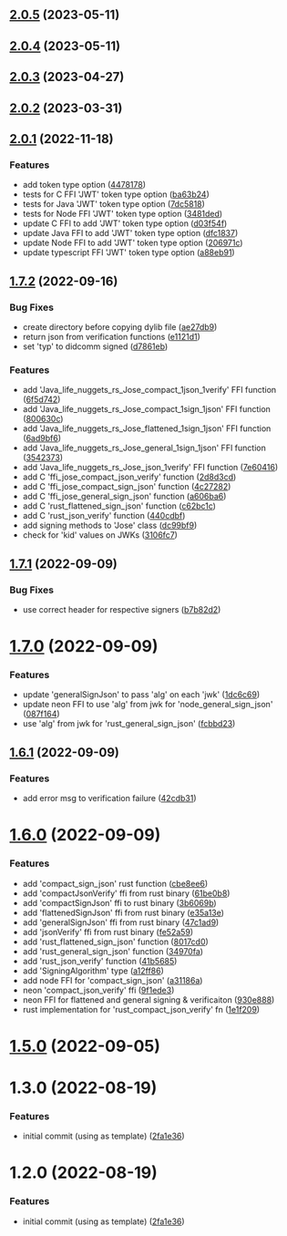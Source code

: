 ## [2.0.5](https://github.com/NuggetsLtd/ffi-jose/compare/2.0.4...2.0.5) (2023-05-11)



## [2.0.4](https://github.com/NuggetsLtd/ffi-jose/compare/v2.0.3...v2.0.4) (2023-05-11)



## [2.0.3](https://github.com/NuggetsLtd/ffi-jose/compare/2.0.2...2.0.3) (2023-04-27)



## [2.0.2](https://github.com/NuggetsLtd/ffi-jose/compare/v2.0.1...v2.0.2) (2023-03-31)



## [2.0.1](https://github.com/NuggetsLtd/ffi-jose/compare/v1.7.2...v2.0.1) (2022-11-18)


### Features

* add  token type option ([4478178](https://github.com/NuggetsLtd/ffi-jose/commit/44781780a2f6c2d3fb333fd8f6aa580f2d546ea8))
* tests for C FFI 'JWT' token type option ([ba63b24](https://github.com/NuggetsLtd/ffi-jose/commit/ba63b240720c6a6742266d20f92c7c1b11b918a6))
* tests for Java 'JWT' token type option ([7dc5818](https://github.com/NuggetsLtd/ffi-jose/commit/7dc5818fa1ee21279d3013366560f9d8fd44428d))
* tests for Node FFI 'JWT' token type option ([3481ded](https://github.com/NuggetsLtd/ffi-jose/commit/3481deda18568f66a9383e70ea04b0d05ab02dab))
* update C FFI to add 'JWT' token type option ([d03f54f](https://github.com/NuggetsLtd/ffi-jose/commit/d03f54f654f5259768f6d65022a64d283e0c6632))
* update Java FFI to add 'JWT' token type option ([dfc1837](https://github.com/NuggetsLtd/ffi-jose/commit/dfc18376e9a3bde8e8351419a6a30f37d7340e68))
* update Node FFI to add 'JWT' token type option ([206971c](https://github.com/NuggetsLtd/ffi-jose/commit/206971c9ed03f5e22a1c32c4a862249024a0796c))
* update typescript FFI 'JWT' token type option ([a88eb91](https://github.com/NuggetsLtd/ffi-jose/commit/a88eb91c21b666b7375a7ebad6ffa66d11c13832))



## [1.7.2](https://github.com/NuggetsLtd/ffi-jose/compare/v1.7.1...v1.7.2) (2022-09-16)


### Bug Fixes

* create directory before copying dylib file ([ae27db9](https://github.com/NuggetsLtd/ffi-jose/commit/ae27db9f417c4bc1c7f7170826b9ed491726f30a))
* return json from verification functions ([e1121d1](https://github.com/NuggetsLtd/ffi-jose/commit/e1121d14170b86e8e6c2ca5df44143e0d6fb4c0a))
* set 'typ' to didcomm signed ([d7861eb](https://github.com/NuggetsLtd/ffi-jose/commit/d7861eb6adeae4c5a2391f803130f5e14c70084c))


### Features

* add 'Java_life_nuggets_rs_Jose_compact_1json_1verify' FFI function ([6f5d742](https://github.com/NuggetsLtd/ffi-jose/commit/6f5d742856b83e72dd2202e83a03b9dfc1c7a0fa))
* add 'Java_life_nuggets_rs_Jose_compact_1sign_1json' FFI function ([800630c](https://github.com/NuggetsLtd/ffi-jose/commit/800630c814669cfa87bcf2fdf9feb49f37fb112e))
* add 'Java_life_nuggets_rs_Jose_flattened_1sign_1json' FFI function ([6ad9bf6](https://github.com/NuggetsLtd/ffi-jose/commit/6ad9bf68ad7fbd934d8130de2371d62cc12fc52b))
* add 'Java_life_nuggets_rs_Jose_general_1sign_1json' FFI function ([3542373](https://github.com/NuggetsLtd/ffi-jose/commit/35423739191b28aeaee39265101991f58e39be3b))
* add 'Java_life_nuggets_rs_Jose_json_1verify' FFI function ([7e60416](https://github.com/NuggetsLtd/ffi-jose/commit/7e6041645dc30de1d47059f91f97baa26a377d93))
* add C 'ffi_jose_compact_json_verify' function ([2d8d3cd](https://github.com/NuggetsLtd/ffi-jose/commit/2d8d3cd27a85ec2e52268a0103c77cbb5cdd2853))
* add C 'ffi_jose_compact_sign_json' function ([4c27282](https://github.com/NuggetsLtd/ffi-jose/commit/4c27282054c2f0ab4611d49c69b3a7e9082d80a6))
* add C 'ffi_jose_general_sign_json' function ([a606ba6](https://github.com/NuggetsLtd/ffi-jose/commit/a606ba63b2484f996f2977207d2698e81823209c))
* add C 'rust_flattened_sign_json' function ([c62bc1c](https://github.com/NuggetsLtd/ffi-jose/commit/c62bc1c873e0d1ff3248f826db1cb03fa5a6bedd))
* add C 'rust_json_verify' function ([440cdbf](https://github.com/NuggetsLtd/ffi-jose/commit/440cdbf05fc1b14f23e2ee897b1b1ee379d45d2f))
* add signing methods to 'Jose' class ([dc99bf9](https://github.com/NuggetsLtd/ffi-jose/commit/dc99bf9843e0932ba933c8d6c13e2984f0fa8564))
* check for 'kid' values on JWKs ([3106fc7](https://github.com/NuggetsLtd/ffi-jose/commit/3106fc7e92b1133cc973951493955144ed3bac7a))



## [1.7.1](https://github.com/NuggetsLtd/ffi-jose/compare/v1.7.0...v1.7.1) (2022-09-09)


### Bug Fixes

* use correct header for respective signers ([b7b82d2](https://github.com/NuggetsLtd/ffi-jose/commit/b7b82d2b014f402b9b72c5c13a452301033f3d9d))



# [1.7.0](https://github.com/NuggetsLtd/ffi-jose/compare/v1.6.1...v1.7.0) (2022-09-09)


### Features

* update 'generalSignJson' to pass 'alg' on each 'jwk' ([1dc6c69](https://github.com/NuggetsLtd/ffi-jose/commit/1dc6c697e40c75e6fc1de1c761cae75a2678cb21))
* update neon FFI to use 'alg' from jwk for 'node_general_sign_json' ([087f164](https://github.com/NuggetsLtd/ffi-jose/commit/087f164fec0dbfd989c1d5a760724064d258c0cf))
* use 'alg' from jwk for 'rust_general_sign_json' ([fcbbd23](https://github.com/NuggetsLtd/ffi-jose/commit/fcbbd23298d711e52ac3dd7d22288c4aaed4598d))



## [1.6.1](https://github.com/NuggetsLtd/ffi-jose/compare/v1.6.0...v1.6.1) (2022-09-09)


### Features

* add error msg to verification failure ([42cdb31](https://github.com/NuggetsLtd/ffi-jose/commit/42cdb31a6fcc684a7e6683e373375a0bb451856b))



# [1.6.0](https://github.com/NuggetsLtd/ffi-jose/compare/1.5.0...1.6.0) (2022-09-09)


### Features

* add 'compact_sign_json' rust function ([cbe8ee6](https://github.com/NuggetsLtd/ffi-jose/commit/cbe8ee68c4fb04be9e26edbe8a96c99b6dc5e586))
* add 'compactJsonVerify' ffi from rust binary ([61be0b8](https://github.com/NuggetsLtd/ffi-jose/commit/61be0b8cb477806935c3f55baba25b3f8897ff98))
* add 'compactSignJson' ffi to rust binary ([3b6069b](https://github.com/NuggetsLtd/ffi-jose/commit/3b6069bd460512ddc282145647d9b1f6b521c874))
* add 'flattenedSignJson' ffi from rust binary ([e35a13e](https://github.com/NuggetsLtd/ffi-jose/commit/e35a13efa976422638a164e2e0124bd206f2e146))
* add 'generalSignJson' ffi from rust binary ([47c1ad9](https://github.com/NuggetsLtd/ffi-jose/commit/47c1ad99676bea74c9db7a90f1cdb435ed39bf96))
* add 'jsonVerify' ffi from rust binary ([fe52a59](https://github.com/NuggetsLtd/ffi-jose/commit/fe52a59169a3e55e69d6146d8563a41fdb7e40fe))
* add 'rust_flattened_sign_json' function ([8017cd0](https://github.com/NuggetsLtd/ffi-jose/commit/8017cd00c1b33d34ff75cd1990162320c3c3b12b))
* add 'rust_general_sign_json' function ([34970fa](https://github.com/NuggetsLtd/ffi-jose/commit/34970fa3e07753885cc9ccd696e306311dc47ae2))
* add 'rust_json_verify' function ([41b5685](https://github.com/NuggetsLtd/ffi-jose/commit/41b56853c34b9bc84ba33bca7edac6ca7866e4a9))
* add 'SigningAlgorithm' type ([a12ff86](https://github.com/NuggetsLtd/ffi-jose/commit/a12ff86210db48dc79d7a9558a223495e7f79675))
* add node FFI for 'compact_sign_json' ([a31186a](https://github.com/NuggetsLtd/ffi-jose/commit/a31186a68c9778378ea378f5e6229caaae82ccfe))
* neon 'compact_json_verify' ffi ([9f1ede3](https://github.com/NuggetsLtd/ffi-jose/commit/9f1ede3f16ef98aa8321fd812cb4d8edba75743f))
* neon FFI for flattened and general signing & verificaiton ([930e888](https://github.com/NuggetsLtd/ffi-jose/commit/930e888c59910804fd66e712ddd1879c39c6546b))
* rust implementation for 'rust_compact_json_verify' fn ([1e1f209](https://github.com/NuggetsLtd/ffi-jose/commit/1e1f209a69c977aca0fb28674e16a7f4e378e8ec))



# [1.5.0](https://github.com/NuggetsLtd/ffi-jose/compare/v1.3.0...v1.5.0) (2022-09-05)



# 1.3.0 (2022-08-19)


### Features

* initial commit (using  as template) ([2fa1e36](https://github.com/NuggetsLtd/ffi-jose/commit/2fa1e36be226db04c74623c78397a5c7a0190790))



# 1.2.0 (2022-08-19)


### Features

* initial commit (using  as template) ([2fa1e36](https://github.com/NuggetsLtd/ffi-jose/commit/2fa1e36be226db04c74623c78397a5c7a0190790))



